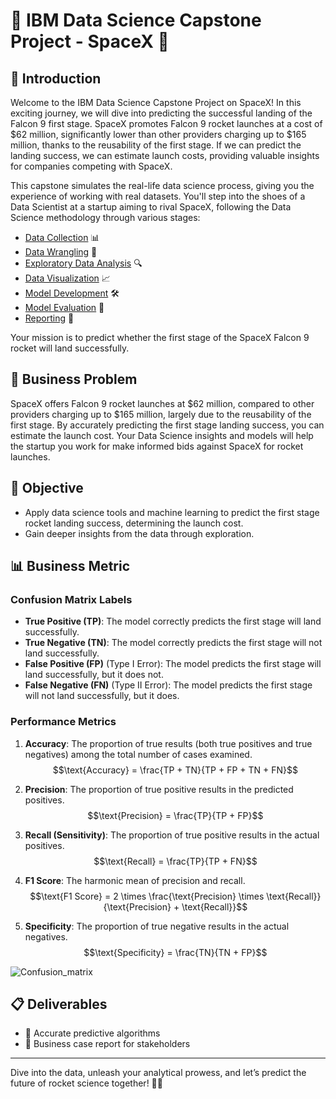 # 🚀 IBM Data Science Capstone Project - SpaceX 🌌

## 🌟 Introduction

Welcome to the IBM Data Science Capstone Project on SpaceX! In this exciting journey, we will dive into predicting the successful landing of the Falcon 9 first stage. SpaceX promotes Falcon 9 rocket launches at a cost of $62 million, significantly lower than other providers charging up to $165 million, thanks to the reusability of the first stage. If we can predict the landing success, we can estimate launch costs, providing valuable insights for companies competing with SpaceX. 

This capstone simulates the real-life data science process, giving you the experience of working with real datasets. You'll step into the shoes of a Data Scientist at a startup aiming to rival SpaceX, following the Data Science methodology through various stages:

- [Data Collection](https://github.com/ROHITHKM92/Coursera/blob/main/Applied_Data_Science_Capstone/1_Spacex-data-collection-api.ipynb) 📊
- [Data Wrangling](https://github.com/ROHITHKM92/Coursera/blob/main/Applied_Data_Science_Capstone/3_spacex-Data%20wrangling.ipynb) 🧹
- [Exploratory Data Analysis](https://github.com/ROHITHKM92/Coursera/blob/main/Applied_Data_Science_Capstone/5_eda-sql.ipynb) 🔍
- [Data Visualization](https://github.com/ROHITHKM92/Coursera/blob/main/Applied_Data_Science_Capstone/4_eda-dataviz.ipynb) 📈
- [Model Development](https://github.com/ROHITHKM92/Coursera/blob/main/Applied_Data_Science_Capstone/8_SpaceX-ML-Prediction.ipynb) 🛠️
- [Model Evaluation](https://github.com/ROHITHKM92/Coursera/blob/main/Applied_Data_Science_Capstone/8_SpaceX-ML-Prediction.ipynb) 🧪
- [Reporting](https://github.com/ROHITHKM92/Coursera/blob/main/Applied_Data_Science_Capstone/ds-capstone-project_Final_PPT.pdf) 📝

Your mission is to predict whether the first stage of the SpaceX Falcon 9 rocket will land successfully.

## 🚀 Business Problem

SpaceX offers Falcon 9 rocket launches at $62 million, compared to other providers charging up to $165 million, largely due to the reusability of the first stage. By accurately predicting the first stage landing success, you can estimate the launch cost. Your Data Science insights and models will help the startup you work for make informed bids against SpaceX for rocket launches.

## 🎯 Objective

- Apply data science tools and machine learning to predict the first stage rocket landing success, determining the launch cost.
- Gain deeper insights from the data through exploration.

## 📊 Business Metric

### Confusion Matrix Labels
- **True Positive (TP)**: The model correctly predicts the first stage will land successfully.
- **True Negative (TN)**: The model correctly predicts the first stage will not land successfully.
- **False Positive (FP)** (Type I Error): The model predicts the first stage will land successfully, but it does not.
- **False Negative (FN)** (Type II Error): The model predicts the first stage will not land successfully, but it does.

### Performance Metrics
1. **Accuracy**: The proportion of true results (both true positives and true negatives) among the total number of cases examined.
   <br>
   $$\text{Accuracy} = \frac{TP + TN}{TP + FP + TN + FN}$$

2. **Precision**: The proportion of true positive results in the predicted positives.
   <br>
   $$\text{Precision} = \frac{TP}{TP + FP}$$

3. **Recall (Sensitivity)**: The proportion of true positive results in the actual positives.
   <br>
   $$\text{Recall} = \frac{TP}{TP + FN}$$

4. **F1 Score**: The harmonic mean of precision and recall.
   <br>
   $$\text{F1 Score} = 2 \times \frac{\text{Precision} \times \text{Recall}}{\text{Precision} + \text{Recall}}$$

5. **Specificity**: The proportion of true negative results in the actual negatives.
   <br>
   $$\text{Specificity} = \frac{TN}{TN + FP}$$



![Confusion_matrix](https://github.com/ROHITHKM92/Coursera/assets/87298902/c3cc710d-2219-4ed3-b227-790f7b507058)

## 📋 Deliverables

- 🎯 Accurate predictive algorithms
- 📄 Business case report for stakeholders

---

Dive into the data, unleash your analytical prowess, and let’s predict the future of rocket science together! 🚀🌟


<!-- 
<script type="text/javascript" async
  src="https://cdnjs.cloudflare.com/ajax/libs/mathjax/2.7.7/MathJax.js?config=TeX-MML-AM_CHTML">
</script> 
-->
